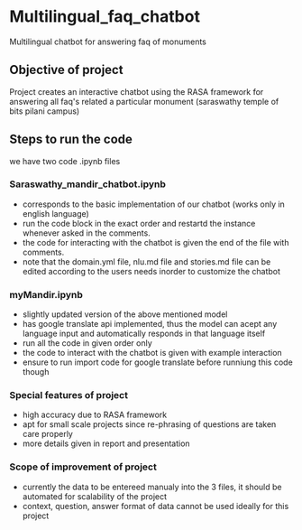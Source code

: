 # Multilingual_faq_chatbot
Multilingual chatbot for answering faq of monuments

## Objective of project
Project creates an interactive chatbot using the RASA framework for answering all faq's related a particular monument (saraswathy temple of bits pilani campus)


## Steps to run the code
we have two code .ipynb files
### Saraswathy_mandir_chatbot.ipynb
+ corresponds to the basic implementation of our chatbot (works only in english language)
+ run the code block in the exact order and restartd the instance whenever asked in the comments.
+ the code for interacting with the chatbot is given the end of the file with comments.
+ note that the domain.yml file, nlu.md file and stories.md file can be edited according to the users needs inorder to customize the chatbot
  
### myMandir.ipynb
+ slightly updated version of the above mentioned model
+ has google translate api implemented, thus the model can acept any language input and automatically responds in that language itself
+ run all the code in given order only
+ the code to interact with the chatbot is given with example interaction
+ ensure to run import code for google translate before runniung this code though
  
### Special features of project
+ high accuracy due to RASA framework
+ apt for small scale projects since re-phrasing of questions are taken care properly
+ more details given in report and presentation

### Scope of improvement of project
+ currently the  data to be entereed manualy into the 3 files, it should be automated for scalability of the project
+ context, question, answer format of data cannot be used ideally for this project

